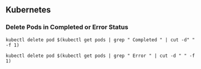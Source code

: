 ## Kubernetes 


### Delete Pods in Completed or Error Status

```
kubectl delete pod $(kubectl get pods | grep " Completed " | cut -d" " -f 1)
```

```
kubectl delete pod $(kubectl get pods | grep " Error " | cut -d " " -f 1)
```
